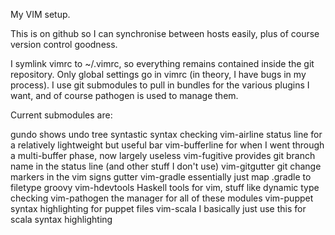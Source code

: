 My VIM setup.

This is on github so I can synchronise between hosts easily, plus of course version control goodness.

I symlink vimrc to ~/.vimrc, so everything remains contained inside the git repository.  Only global
settings go in vimrc (in theory, I have bugs in my process).  I use git submodules to pull in bundles
for the various plugins I want, and of course pathogen is used to manage them.

Current submodules are:

gundo           shows undo tree
syntastic       syntax checking
vim-airline     status line for a relatively lightweight but useful bar
vim-bufferline  for when I went through a multi-buffer phase, now largely useless
vim-fugitive    provides git branch name in the status line (and other stuff I don't use)
vim-gitgutter   git change markers in the vim signs gutter
vim-gradle      essentially just map .gradle to filetype groovy
vim-hdevtools   Haskell tools for vim, stuff like dynamic type checking
vim-pathogen    the manager for all of these modules
vim-puppet      syntax highlighting for puppet files
vim-scala       I basically just use this for scala syntax highlighting
